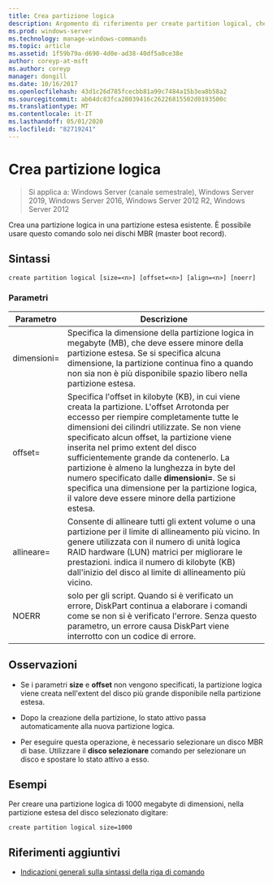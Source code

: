 ```yaml
---
title: Crea partizione logica
description: Argomento di riferimento per create partition logical, che consente di creare una partizione logica in una partizione estesa esistente.
ms.prod: windows-server
ms.technology: manage-windows-commands
ms.topic: article
ms.assetid: 1f59b79a-d690-4d0e-ad38-40df5a0ce38e
author: coreyp-at-msft
ms.author: coreyp
manager: dongill
ms.date: 10/16/2017
ms.openlocfilehash: 43d1c26d785fcecbb81a99c7484a15b3ea8b58a2
ms.sourcegitcommit: ab64dc83fca28039416c26226815502d0193500c
ms.translationtype: MT
ms.contentlocale: it-IT
ms.lasthandoff: 05/01/2020
ms.locfileid: "82719241"
---
```

# <a name="create-partition-logical"></a>Crea partizione logica

> Si applica a: Windows Server (canale semestrale), Windows Server 2019, Windows Server 2016, Windows Server 2012 R2, Windows Server 2012

Crea una partizione logica in una partizione estesa esistente. È possibile usare questo comando solo nei dischi MBR (master boot record).

## <a name="syntax"></a>Sintassi  
  
```  
create partition logical [size=<n>] [offset=<n>] [align=<n>] [noerr]  
```  
  
### <a name="parameters"></a>Parametri  
  
|  Parametro  |                                                                                                                                                                                                                       Descrizione                                                                                                                                                                                                                        |
|-------------|----------------------------------------------------------------------------------------------------------------------------------------------------------------------------------------------------------------------------------------------------------------------------------------------------------------------------------------------------------------------------------------------------------------------------------------------------------|
|  dimensioni\=<n>  |                                                                                                              Specifica la dimensione della partizione logica in megabyte \(MB\), che deve essere minore della partizione estesa. Se si specifica alcuna dimensione, la partizione continua fino a quando non sia non è più disponibile spazio libero nella partizione estesa.                                                                                                               |
| offset\=<n> | Specifica l'offset in kilobyte \(KB\), in cui viene creata la partizione. L'offset Arrotonda per eccesso per riempire completamente tutte le dimensioni dei cilindri utilizzate. Se non viene specificato alcun offset, la partizione viene inserita nel primo extent del disco sufficientemente grande da contenerlo. La partizione è almeno la lunghezza in byte del numero specificato dalle **dimensioni\=**. Se si specifica una dimensione per la partizione logica, il valore deve essere minore della partizione estesa. |
| allineare\=<n>  |                                                                                     Consente di allineare tutti gli extent volume o una partizione per il limite di allineamento più vicino. In genere utilizzata con il numero di unità logica RAID hardware \(LUN\) matrici per migliorare le prestazioni.  <n>indica il numero di kilobyte \(KB\) dall'inizio del disco al limite di allineamento più vicino.                                                                                      |
|    NOERR    |                                                                                                                           solo per gli script. Quando si è verificato un errore, DiskPart continua a elaborare i comandi come se non si è verificato l'errore. Senza questo parametro, un errore causa DiskPart viene interrotto con un codice di errore.                                                                                                                           |
  
## <a name="remarks"></a>Osservazioni  
  
-   Se i parametri **size** e **offset** non vengono specificati, la partizione logica viene creata nell'extent del disco più grande disponibile nella partizione estesa.  
  
-   Dopo la creazione della partizione, lo stato attivo passa automaticamente alla nuova partizione logica.  
  
-   Per eseguire questa operazione, è necessario selezionare un disco MBR di base. Utilizzare il **disco selezionare** comando per selezionare un disco e spostare lo stato attivo a esso.  
  
## <a name="examples"></a>Esempi  
Per creare una partizione logica di 1000 megabyte di dimensioni, nella partizione estesa del disco selezionato digitare:  
  
```  
create partition logical size=1000  
```  
  
## <a name="additional-references"></a>Riferimenti aggiuntivi  
- [Indicazioni generali sulla sintassi della riga di comando](command-line-syntax-key.md)  
  

  

